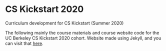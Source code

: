 # CS Kickstart 2020
Curriculum development for CS Kickstart (Summer 2020)

The following mainly the course materials and course website code for the UC Berkeley CS Kickstart 2020 cohort. Website made using Jekyll, and you can visit that [here](https://catherinelgee.github.io/CSK-curriculum/).
